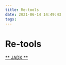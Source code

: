 ```yaml
---
title: Re-tools
date: 2021-06-14 14:49:43
tags:
---
```

# Re-tools 
[** JADX **][1]


[1]: https://nightly.link/skylot/jadx/workflows/build/master
